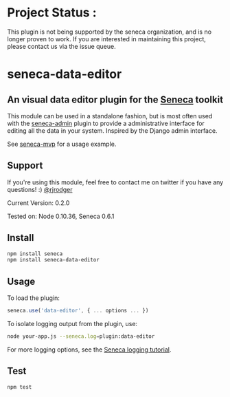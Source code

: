 # Project Status :
This plugin is not being supported by the seneca organization,  and is no longer proven to work.
If you are interested in maintaining this project, please contact us via the issue queue.
# seneca-data-editor

## An visual data editor plugin for the [Seneca](http://senecajs.org) toolkit

This module can be used in a standalone fashion, but is most often
used with the [seneca-admin](http://github.com/rjrodger/seneca-admin)
plugin to provide a administrative interface for editing all the data
in your system. Inspired by the Django admin interface.

See [seneca-mvp](http://github.com/rjrodger/seneca-mvp) for a usage example.


## Support

If you're using this module, feel free to contact me on twitter if you
have any questions! :) [@rjrodger](http://twitter.com/rjrodger)

Current Version: 0.2.0

Tested on: Node 0.10.36, Seneca 0.6.1



## Install

```sh
npm install seneca
npm install seneca-data-editor
```



## Usage

To load the plugin:

```JavaScript
seneca.use('data-editor', { ... options ... })
```

To isolate logging output from the plugin, use:
```bash
node your-app.js --seneca.log=plugin:data-editor
```

For more logging options, see the [Seneca logging tutorial](http://senecajs.org/logging-example.html).



## Test

```sh
npm test
```

